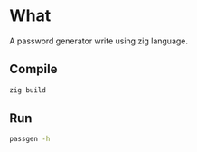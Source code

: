 # What

A password generator write using zig language.

## Compile

```sh
zig build
```

## Run

```sh
passgen -h
```
